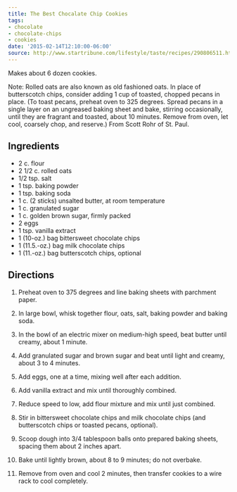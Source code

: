 ```yaml
---
title: The Best Chocalate Chip Cookies
tags:
- chocolate
- chocolate-chips
- cookies
date: '2015-02-14T12:10:00-06:00'
source: http://www.startribune.com/lifestyle/taste/recipes/290806511.html
---
```

Makes about 6 dozen cookies.

Note: Rolled oats are also known as old fashioned oats. In place of
butterscotch chips, consider adding 1 cup of toasted, chopped pecans
in place. (To toast pecans, preheat oven to 325 degrees. Spread pecans
in a single layer on an ungreased baking sheet and bake, stirring
occasionally, until they are fragrant and toasted, about 10
minutes. Remove from oven, let cool, coarsely chop, and reserve.) From
Scott Rohr of St. Paul.

## Ingredients

* 2 c. flour
* 2 1/2 c. rolled oats
* 1/2 tsp. salt
* 1 tsp. baking powder
* 1 tsp. baking soda
* 1 c. (2 sticks) unsalted butter, at room temperature
* 1 c. granulated sugar
* 1 c. golden brown sugar, firmly packed
* 2 eggs
* 1 tsp. vanilla extract
* 1 (10-oz.) bag bittersweet chocolate chips
* 1 (11.5.-oz.) bag milk chocolate chips
* 1 (11.-oz.) bag butterscotch chips, optional

## Directions

1. Preheat oven to 375 degrees and line baking sheets with parchment paper.

2. In large bowl, whisk together flour, oats, salt, baking powder and baking soda.

3. In the bowl of an electric mixer on medium-high speed, beat butter
until creamy, about 1 minute.

4. Add granulated sugar and brown sugar and beat until light and
creamy, about 3 to 4 minutes.

5. Add eggs, one at a time, mixing well after each addition.

6. Add vanilla extract and mix until thoroughly combined.

7. Reduce speed to low, add flour mixture and mix until just combined.

8. Stir in bittersweet chocolate chips and milk chocolate chips (and
butterscotch chips or toasted pecans, optional).

9. Scoop dough into 3/4 tablespoon balls onto prepared baking sheets,
spacing them about 2 inches apart.

10. Bake until lightly brown, about 8 to 9 minutes; do not overbake.

11. Remove from oven and cool 2 minutes, then transfer cookies to a
wire rack to cool completely.

